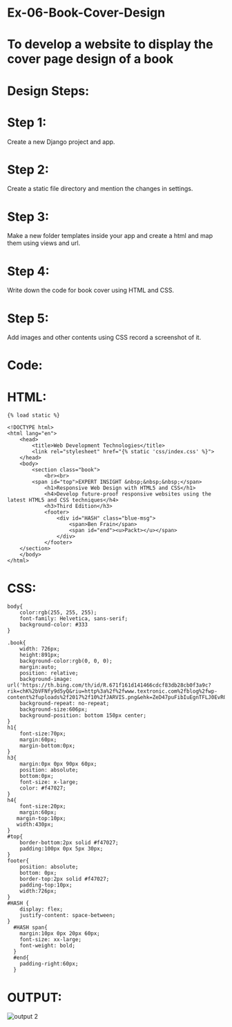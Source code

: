 # Ex-06-Book-Cover-Design
# To develop a website to display the cover page design of a book
# Design Steps:
# Step 1:

Create a new Django project and app.

# Step 2:

Create a static file directory and mention the changes in settings.

# Step 3:

Make a new folder templates inside your app and create a html and map them using views and url.

# Step 4:

Write down the code for book cover using HTML and CSS.

# Step 5:

Add images and other contents using CSS record a screenshot of it.

# Code:
# HTML:
```
{% load static %}

<!DOCTYPE html>
<html lang="en">
    <head>
        <title>Web Development Technologies</title>
        <link rel="stylesheet" href="{% static 'css/index.css' %}">
    </head>
    <body>
        <section class="book">
            <br><br>
        <span id="top">EXPERT INSIGHT &nbsp;&nbsp;&nbsp;</span>
            <h1>Responsive Web Design with HTML5 and CSS</h1>
            <h4>Develop future-proof responsive websites using the latest HTML5 and CSS techniques</h4>
            <h3>Third Edition</h3>
            <footer>
                <div id="HASH" class="blue-msg">
                    <span>Ben Frain</span>
                    <span id="end"><u>Packt></u></span>
                </div>
            </footer>
    </section>
    </body>
</html>
```
# CSS:
```
body{
    color:rgb(255, 255, 255);
    font-family: Helvetica, sans-serif;
    background-color: #333
}

.book{
    width: 726px;
    height:891px;
    background-color:rgb(0, 0, 0);
    margin:auto;
    position: relative;
    background-image: url('https://th.bing.com/th/id/R.671f161d141466cdcf83db28cb0f3a9c?rik=chK%2bVFNfy9d5yQ&riu=http%3a%2f%2fwww.textronic.com%2fblog%2fwp-content%2fuploads%2f2017%2f10%2fJARVIS.png&ehk=ZeD47puFibIuEgnTFLJ0EvR0pvMX2F4jcL4rRn2y4EU%3d&risl=1&pid=ImgRaw&r=0');
    background-repeat: no-repeat;
    background-size:606px;
    background-position: bottom 150px center;
}
h1{
    font-size:70px;
    margin:60px;
    margin-bottom:0px;
}
h3{
    margin:0px 0px 90px 60px;
    position: absolute;
    bottom:0px;
    font-size: x-large;
    color: #f47027;
}
h4{
    font-size:20px;
    margin:60px;
   margin-top:10px;
   width:430px;
}
#top{
    border-bottom:2px solid #f47027;
    padding:100px 0px 5px 30px;
}
footer{
    position: absolute;
    bottom: 0px;
    border-top:2px solid #f47027;
    padding-top:10px;
    width:726px;
}
#HASH {
    display: flex;
    justify-content: space-between;
}
  #HASH span{
    margin:10px 0px 20px 60px;
    font-size: xx-large;
    font-weight: bold;
  }
  #end{
    padding-right:60px;
  }
```
#   OUTPUT:
![output 2](https://github.com/SuryaR03/cover-page-design/assets/147140237/b739bebb-5994-4c8a-a14e-5fbdd871219e)


